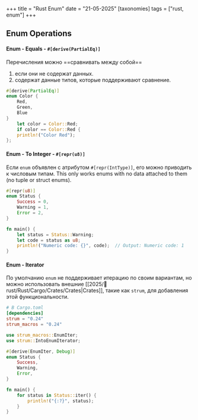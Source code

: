 +++
title = "Rust Enum"
date = "21-05-2025"
[taxonomies]
tags = ["rust, enum"]
+++

## Enum Operations

#### Enum - Equals - `#[derive(PartialEq)] `
Перечисления можно ==сравнивать между собой==
1. если они не содержат данных.
2. содержат данные типов, которые поддерживают сравнение.
``` rust
#[derive(PartialEq)] 
enum Color { 
	Red, 
	Green, 
	Blue 
}
	let color = Color::Red; 
	if color == Color::Red { 
	println!("Color Red"); 
};
```


#### Enum - To Integer - `#[repr(u8)]`
Если `enum` объявлен с атрибутом `#[repr(IntType)]`, его можно приводить к числовым типам.
This only works enums with no data attached to them (no tuple or struct enums).
``` rust
#[repr(u8)]
enum Status {
    Success = 0,
    Warning = 1,
    Error = 2,
}

fn main() {
    let status = Status::Warning;
    let code = status as u8;
    println!("Numeric code: {}", code);  // Output: Numeric code: 1
}
```


#### Enum - Iterator
По умолчанию `enum` не поддерживает итерацию по своим вариантам, но можно использовать внешние [[2025/🦀 rust/Rust/Cargo/Crates/Crates|Crates]], такие как `strum`, для добавления этой функциональности.

``` toml
# В Cargo.toml
[dependencies]
strum = "0.24"
strum_macros = "0.24"
```

``` rust
use strum_macros::EnumIter;
use strum::IntoEnumIterator;

#[derive(EnumIter, Debug)]
enum Status {
    Success,
    Warning,
    Error,
}

fn main() {
    for status in Status::iter() {
        println!("{:?}", status);
    }
}
```

